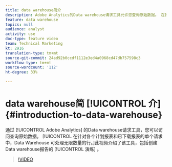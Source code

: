 ```yaml
---
title: data warehouse简介
description: Adobe Analytics的Data warehouse请求工具允许您查询原始数据。 在针对各个计划报表和已下载报表的单个请求中，Data Warehouse 可处理无限数量的行。此视频介绍了该工具，包括创建Data warehouse报告的演练。
feature: data warehouse
topics: null
audience: analyst
activity: use
doc-type: feature video
team: Technical Marketing
kt: 2916
translation-type: tm+mt
source-git-commit: 24ad92b0ccdf1112e3ed4a0968cd47db757598c3
workflow-type: tm+mt
source-wordcount: '112'
ht-degree: 33%

---
```



# data warehouse简 [!UICONTROL 介] {#introduction-to-data-warehouse}

通过 [!UICONTROL Adobe Analytics] 的Data warehouse请求工具，您可以访问查询原始数据。 [!UICONTROL 在针对各个计划报表和已下载报表的单个请求中，Data Warehouse 可处理无限数量的行。]此视频介绍了该工具，包括创建Data warehouse报告的 [!UICONTROL 演练] 。

>[!VIDEO](https://video.tv.adobe.com/v/27306/?quality=12)
